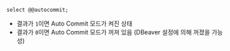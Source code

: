 `select @@autocommit;`

- 결과가 `1`이면 Auto Commit 모드가 켜진 상태
- 결과가 `0`이면 Auto Commit 모드가 꺼져 있음 (DBeaver 설정에 의해 꺼졌을 가능성)

